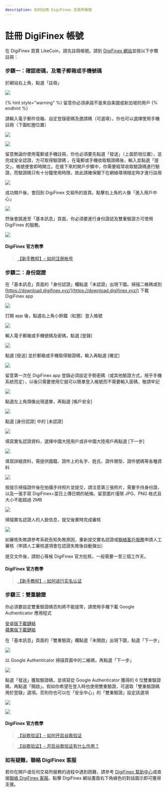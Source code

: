 ```yaml
---
description: 如何註冊 DigiFinex 交易所帳號
---
```


# 註冊 DigiFinex 帳號

在 DigiFinex 買賣 LikeCoin，請先註冊帳號。請到 [DigiFinex 網站](https://www.digifinex.com/)並按以下步驟註冊：

### 步驟一：確認密碼，及電子郵箱或手機號碼 <a id="1"></a>

於網站右上角，點選「註冊」

![](../../.gitbook/assets/digifinex-1.png)

{% hint style="warning" %}
留意你必須承諾不是來自美國或新加坡的用戶
{% endhint %}

請輸入電子郵件信箱、自定登錄密碼及邀請碼（可選填）。你也可以選擇使用手機註冊（下圖紅圈位置）

![](../../.gitbook/assets/digifinex-2.png)

![](../../.gitbook/assets/digifinex-3.png)

留意無論你使用電郵或手機註冊，你也必須要先點選「發送」（上面箭咀位置），並完成安全認證，方可取得驗證碼 。在電郵或手機收取驗證碼後，輸入並點選「提交」，帳號便會即時開立。在接下來的開戶步驟中，你需要經常收取驗證碼進行驗證，而驗證碼只有十分鐘使用時限，故此請確保閣下在網絡環境穩定時才進行註冊

![](../../.gitbook/assets/digifinex-4.png)

成功開戶後，會回到 DigiFinex 交易所的首頁。點擊右上角的人像「進入用戶中心」

![](../../.gitbook/assets/digifinex-5.png)

然後會跳進至「基本訊息」頁面，你必須要進行身份證認及雙重驗證方可使用 DigiFinex 的服務。

![](../../.gitbook/assets/digifinex-6.png)

#### DigiFinex 官方教學

> [【新手教程】- 如何注册帐号](https://digifinex.zendesk.com/hc/zh-cn/articles/360006576493-%E5%A6%82%E4%BD%95%E6%B3%A8%E5%86%8C%E5%B8%90%E5%8F%B7)

### 步驟二：身份認證 <a id="2"></a>

在「基本訊息」頁面的「身份認證」欄點選「未認證」出現下圖。掃描二維碼或到 [https://download.digifinex.xyz/](https://download.digifinex.xyz/) 下載 DigiFinex app

![](../../.gitbook/assets/digifinex-11.png)

打開 app 後，點選右上角小鈴鐺（紅圈）登入帳號

![](../../.gitbook/assets/digifinex-mobile-1.png)

輸入電子郵箱或手機號碼及密碼，點選 \[登錄\]

![](../../.gitbook/assets/digifinex-mobile-2.png)



點選 \[發送\] 並於郵箱或手機取得驗證碼，輸入再點選 \[確定\]

![](../../.gitbook/assets/digifinex-mobile-3.png)

留意第一次在 DigiFinex app 登錄必須設定手勢密碼（或其他驗證方式，視乎手機系統而定），以後只需要使用它就可以簡單登入帳號而不需要輸入密碼，敬請牢記

![](../../.gitbook/assets/digifinex-mobile-4.png)

點選左上角頭像出現選單，再點選 \[帳戶安全\]

![](../../.gitbook/assets/digifinex-mobile-5.png)

點選 \[身份認證\] 中的 \[未認證\]

![](../../.gitbook/assets/digifinex-mobile-6.png)

填寫實名認證資料，選擇中國大陸用戶或非中國大陸用戶再點選 \[下一步\]

![](../../.gitbook/assets/digifinex-mobile-7.png)

填寫詳細資料，需提供國籍、證件上的名字、姓氏、證件類型、證件號碼等各種資料

![](../../.gitbook/assets/digifinex-mobile-8.png)

按提示掃描證件後在拍攝手持照片並提交，請注意第三張照片，需要手持身份證，以及一張手寫 DigiFinex+當日上傳日期的紙條。留意圖片僅限 JPG、PNG 格式且大小不能超過 2MB

![](../../.gitbook/assets/mceclip3.png)

掃描實名認證人的人臉信息，提交後實時完成審核

![](../../.gitbook/assets/shi-ming-ren-zheng-yuan-tu-560-tu-.jpg)

如審核失敗請參考系統告知失敗原因，重新提交實名認證或[聯絡客戶服務](https://digifinex.zendesk.com/hc/zh-cn/articles/360000525241-%E5%A6%82%E4%BD%95%E5%AF%BB%E6%B1%82D%E7%BD%91-Digifinex-vip-%E5%AE%A2%E6%9C%8D%E5%B8%AE%E5%8A%A9)申請人工審核（申請人工審核選項會在認證失敗後自動彈出）

提交文件後，請耐心等候 DigiFinex 官方批核，一般需要一至三個工作天。

#### DigiFinex 官方教學

> [【新手教程】- 如何进行实名认证](https://digifinex.zendesk.com/hc/zh-cn/articles/360006473334-%E5%A6%82%E4%BD%95%E8%BF%9B%E8%A1%8C%E5%AE%9E%E5%90%8D%E8%AE%A4%E8%AF%81)

### 步驟三：雙重驗證 <a id="3-google-"></a>

你必須要設定雙重驗證碼否則將不能提幣，請使用手機下載  Google Authenticator 應用程式

[安卓版下載鏈結](https://play.google.com/store/apps/details?id=com.google.android.apps.authenticator2&hl=zh_TW)  
[蘋果版下載鏈結](https://apps.apple.com/hk/app/google-authenticator/id388497605)

在「基本訊息」頁面的「雙重驗證」欄點選「未開啟」出現下圖，點選「下一步」

![](../../.gitbook/assets/digifinex-7.png)

以 Google Authenticator 掃描頁面中的二維碼，再點選「下一步」

![](../../.gitbook/assets/digifinex-8.png)

點選「發送」獲取驗證碼，並填寫從 Google Authenticator 獲得的 6 位雙重驗證碼，再點選「開啟」。假如你希望在登入時也使用雙重驗證，可選取「雙重驗證碼用於登錄」選項。否則你也可以在「安全中心」的「雙重驗證」設定該選項

![](../../.gitbook/assets/digifinex-9.png)

![](../../.gitbook/assets/digifinex-10.png)

#### DigiFinex 官方教學

> [【谷歌验证】- 如何开启谷歌验证](https://digifinex.zendesk.com/hc/zh-cn/articles/360007869553--%E8%B0%B7%E6%AD%8C%E9%AA%8C%E8%AF%81-%E5%A6%82%E4%BD%95%E5%BC%80%E5%90%AF%E8%B0%B7%E6%AD%8C%E9%AA%8C%E8%AF%81)

> [【谷歌验证】- 开启谷歌验证有什么作用？](https://digifinex.zendesk.com/hc/zh-cn/articles/360000511061-%E5%BC%80%E5%90%AF%E5%8F%8C%E9%87%8D%E9%AA%8C%E8%AF%81%E6%9C%89%E4%BB%80%E4%B9%88%E4%BD%9C%E7%94%A8-)

### 如有疑難，聯絡 DigiFinex 客服

若你在開戶或任何交易所服務的過程中遇到困難，請參考 [DigiFinex 幫助中心](https://digifinex.zendesk.com/hc/zh-cn)或直接[聯絡 DigiFinex 客服](https://digifinex.zendesk.com/hc/zh-cn/articles/360000525241-%E5%A6%82%E4%BD%95%E5%AF%BB%E6%B1%82D%E7%BD%91-Digifinex-vip-%E5%AE%A2%E6%9C%8D%E5%B8%AE%E5%8A%A9)。點擊 DigiFinex 網站畫面右下角綠色的對話圖示即可獲得支援。

